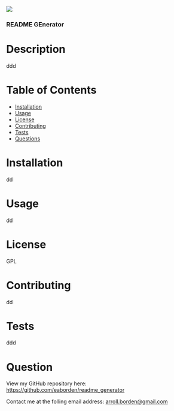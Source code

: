 
 
  ![](https://img.shields.io/badge/license-GPL-blue.svg)


  ### README GEnerator

  # Description  
  ddd

  # Table of Contents
  * [Installation](#installation)
  * [Usage](#usage)
  * [License](#license)
  * [Contributing](#contributing)
  * [Tests](#test)
  * [Questions](#questions)
  
  # Installation

  dd
 
  # Usage
  dd
  
  # License
  GPL
  
  # Contributing
  dd
  
  # Tests
  ddd
  
  # Question
  View my GitHub repository here: https://github.com/eaborden/readme_generator

  Contact me at the folling email address: arroll.borden@gmail.com
 
